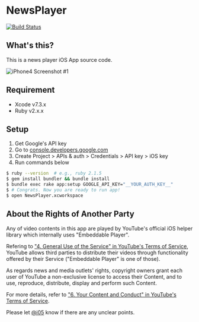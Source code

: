 NewsPlayer
===

[![Build Status](https://travis-ci.org/announce//NewsPlayer.svg?branch=master)](https://travis-ci.org/ymkjp/NewsPlayer)

## What's this?
This is a news player iOS App source code.

![iPhone4 Screenshot #1](https://dl.dropboxusercontent.com/u/6998388/NewsPlayer/3.5-inch%20%28iPhone%204%29%20-%20Screenshot%201.jpg)

## Requirement
- Xcode v7.3.x
- Ruby v2.x.x

## Setup
1. Get Google's API key
  1. Go to [console.developers.google.com](https://console.developers.google.com/project)
  1. Create Project > APIs & auth > Credentials > API key > iOS key
1. Run commands below

```bash
$ ruby --version  # e.g., ruby 2.1.5
$ gem install bundler && bundle install
$ bundle exec rake app:setup GOOGLE_API_KEY="__YOUR_AUTH_KEY__"
$ # Congrats. Now you are ready to run app!
$ open NewsPlayer.xcworkspace
```

## About the Rights of Another Party
Any of video contents in this app are played by YouTube's official iOS helper library which internally uses "Embeddable Player".

Refering to ["4. General Use of the Service" in YouTube's Terms of Service](https://www.youtube.com/static?template=terms&gl=US),
YouTube allows third parties to distribute their videos through functionality offered by their Service ("Embeddable Player" is one of those).

As regards news and media outlets' rights, copyright owners grant each user of YouTube a non-exclusive license to access their Content, and to use, reproduce, distribute, display and perform such Content.

For more details, refer to ["6. Your Content and Conduct" in YouTube's Terms of Service](https://www.youtube.com/static?template=terms&gl=US).

Please let [@i05](https://twitter.com/intent/tweet?text=%40i05%20%0A&hashtags=ZapApp) know if there are any unclear points.
